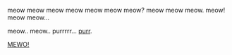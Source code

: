 meow meow meow meow meow meow meow?
meow meow meow.
meow!
meow meow... 

meow.. meow.. purrrrr... [purr](purr/purr.md).

[MEWO!](../salamat.md)

